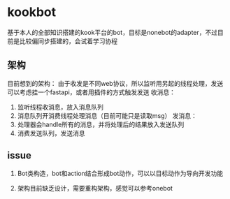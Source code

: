 # kookbot

基于本人的全部知识搭建的kook平台的bot，目标是nonebot的adapter，不过目前是比较偏同步搭建的，会试着学习协程

## 架构

目前想到的架构：
由于收发是不同web协议，所以监听用另起的线程处理，发送可以考虑挂一个fastapi，或者用插件的方式触发发送
收消息：

1. 监听线程收消息，放入消息队列
2. 消息队列开消费线程处理消息（目前可能只是读取msg）
发消息：
3. 处理器会handle所有的消息，并将处理后的结果放入发送队列
4. 消费发送队列，发送消息

## issue

1. Bot类构造，bot和action结合形成bot动作，可以以目标动作为导向开发功能

2. 架构目前缺乏设计，需要重构架构，感觉可以参考onebot